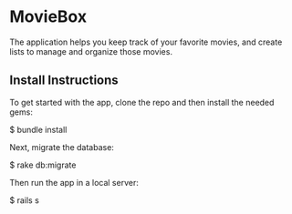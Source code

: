 # MovieBox

The application helps you keep track of your favorite movies, and create lists to manage and organize those movies. 

## Install Instructions

To get started with the app, clone the repo and then install the needed gems:

$ bundle install

Next, migrate the database:

$ rake db:migrate

Then run the app in a local server:

$ rails s

